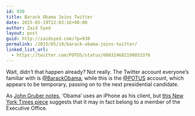 ```yaml
---
id: 930
title: Barack Obama Joins Twitter
date: 2015-05-19T12:03:16+00:00
author: Zaid Syed
layout: post
guid: http://zaidsyed.com/?p=930
permalink: /2015/05/19/barack-obama-joins-twitter/
linked_list_url:
  - https://twitter.com/POTUS/status/600324682190053376
---
```

Wait, didn&#8217;t that happen already? Not really. The Twitter account everyone&#8217;s familiar with is [@BarackObama](http://twitter.com/barackobama), while this is the [@POTUS](http://twitter.com/potus) account, which appears to be temporary, passing on to the next presidential candidate.

As [John Gruber notes](http://daringfireball.net/linked/2015/05/18/barack-obama-twitter), &#8216;Obama&#8217; uses an iPhone as his client, but [this New York Times piece](http://www.nytimes.com/2015/05/19/us/obama-joins-twitter-universe-but-hes-not-following-you.html) suggests that it may in fact belong to a member of the Executive Office.